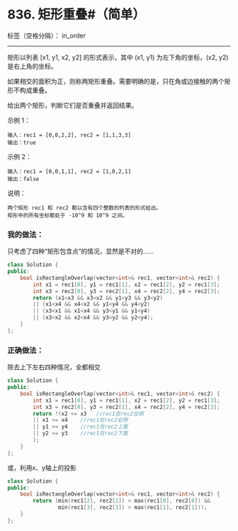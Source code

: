 ﻿# 836. 矩形重叠#（简单）

标签（空格分隔）： in_order

---
矩形以列表 [x1, y1, x2, y2] 的形式表示，其中 (x1, y1) 为左下角的坐标，(x2, y2) 是右上角的坐标。

如果相交的面积为正，则称两矩形重叠。需要明确的是，只在角或边接触的两个矩形不构成重叠。

给出两个矩形，判断它们是否重叠并返回结果。

示例 1：

    输入：rec1 = [0,0,2,2], rec2 = [1,1,3,3]
    输出：true

示例 2：

    输入：rec1 = [0,0,1,1], rec2 = [1,0,2,1]
    输出：false

说明：

    两个矩形 rec1 和 rec2 都以含有四个整数的列表的形式给出。
    矩形中的所有坐标都处于 -10^9 和 10^9 之间。


### 我的做法：   
只考虑了四种“矩形包含点”的情况，显然是不对的……
```C++
class Solution {
public:
    bool isRectangleOverlap(vector<int>& rec1, vector<int>& rec2) {
        int x1 = rec1[0], y1 = rec1[1], x2 = rec1[2], y2 = rec1[3];
        int x3 = rec2[0], y3 = rec2[1], x4 = rec2[2], y4 = rec2[3];
        return (x1<x3 && x3<x2 && y1<y3 && y3<y2)
        || (x1<x4 && x4<x2 && y1<y4 && y4<y2)
        || (x3<x1 && x1<x4 && y3<y1 && y1<y4)
        || (x3<x2 && x2<x4 && y3<y2 && y2<y4);
    }
};
```

### 正确做法：  
除去上下左右四种情况，全都相交
```C++
class Solution {
public:
    bool isRectangleOverlap(vector<int>& rec1, vector<int>& rec2) {
        int x1 = rec1[0], y1 = rec1[1], x2 = rec1[2], y2 = rec1[3];
        int x3 = rec2[0], y3 = rec2[1], x4 = rec2[2], y4 = rec2[3];
        return !(x2 <= x3   //rec1在rec2左侧
        || x1 >= x4    //rec1在rec2右侧
        || y1 >= y4    //rec1在rec2上面
        || y2 <= y3    //rec1在rec2下面
        );
    }
};
```
或，利用x、y轴上的投影
```C++
class Solution {
public:
    bool isRectangleOverlap(vector<int>& rec1, vector<int>& rec2) {
        return (min(rec1[2], rec2[2]) > max(rec1[0], rec2[0]) &&
                min(rec1[3], rec2[3]) > max(rec1[1], rec2[1]));
    }
};
```